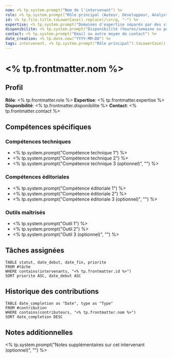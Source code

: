 ```yaml
---
nom: <% tp.system.prompt("Nom de l'intervenant") %>
role: <% tp.system.prompt("Rôle principal (Auteur, Développeur, Analyste, Relecteur, etc.)") %>
id: <% tp.file.title.toLowerCase().replace(/\s+/g, "-") %>
expertise: <% tp.system.prompt("Domaines d'expertise séparés par des virgules") %>
disponibilite: <% tp.system.prompt("Disponibilité (heures/semaine ou période spécifique)") %>
contact: <% tp.system.prompt("Email ou autre moyen de contact") %>
date_creation: <% tp.date.now("YYYY-MM-DD") %>
tags: intervenant, <% tp.system.prompt("Rôle principal").toLowerCase() %>, <% tp.system.prompt("Tags additionnels séparés par des virgules (optionnel)", "") %>
---
```


# <% tp.frontmatter.nom %>

## Profil

**Rôle**: <% tp.frontmatter.role %>
**Expertise**: <% tp.frontmatter.expertise %>
**Disponibilité**: <% tp.frontmatter.disponibilite %>
**Contact**: <% tp.frontmatter.contact %>

## Compétences spécifiques

### Compétences techniques
- <% tp.system.prompt("Compétence technique 1") %>
- <% tp.system.prompt("Compétence technique 2") %>
- <% tp.system.prompt("Compétence technique 3 (optionnel)", "") %>

### Compétences éditoriales
- <% tp.system.prompt("Compétence éditoriale 1") %>
- <% tp.system.prompt("Compétence éditoriale 2") %>
- <% tp.system.prompt("Compétence éditoriale 3 (optionnel)", "") %>

### Outils maîtrisés
- <% tp.system.prompt("Outil 1") %>
- <% tp.system.prompt("Outil 2") %>
- <% tp.system.prompt("Outil 3 (optionnel)", "") %>

## Tâches assignées

```dataview
TABLE statut, date_debut, date_fin, priorite
FROM #tâche
WHERE contains(intervenants, "<% tp.frontmatter.id %>")
SORT priorite ASC, date_debut ASC
```

## Historique des contributions

```dataview
TABLE date_completion as "Date", type as "Type"
FROM #contribution 
WHERE contains(contributeurs, "<% tp.frontmatter.nom %>")
SORT date_completion DESC
```

## Notes additionnelles
<% tp.system.prompt("Notes supplémentaires sur cet intervenant (optionnel)", "") %>



